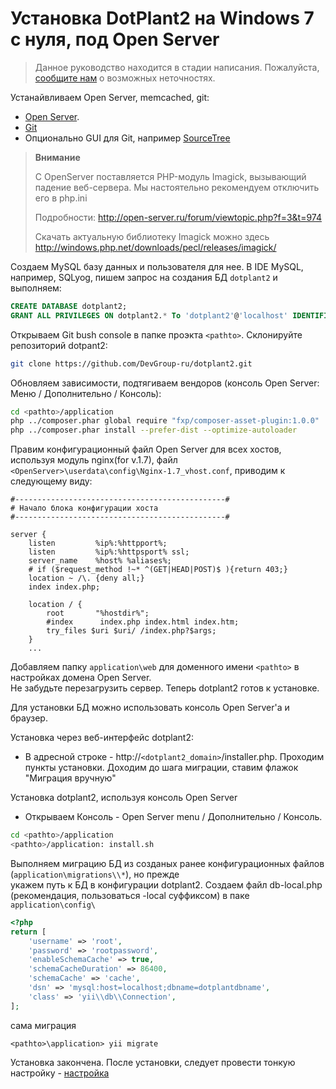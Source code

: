 # Установка DotPlant2 на Windows 7 с нуля, под Open Server

> Данное руководство находится в стадии написания. Пожалуйста, [сообщите нам](mailto:support@dotplant.ru) о возможных неточностях.

Устанайвливаем Open Server, memcached, git:

+ [Open Server](http://open-server.ru/download/ "Download Open Server").
+ [Git](https://git-scm.com/download/win "Download Git for Windows")
+ Опционально GUI для Git, например [SourceTree](https://www.sourcetreeapp.com "Download SourceTree")

> **Внимание** 
> 
> С OpenServer поставляется PHP-модуль Imagick, вызывающий падение веб-сервера.
> Мы настоятельно рекомендуем отключить его в php.ini
>
> Подробности: http://open-server.ru/forum/viewtopic.php?f=3&t=974
>
> Скачать актуальную библиотеку Imagick можно здесь http://windows.php.net/downloads/pecl/releases/imagick/


Создаем MySQL базу данных и пользователя для нее.
В IDE MySQL, например, SQLyog, пишем запрос на создания БД `dotplant2` и выполняем:

``` sql
CREATE DATABASE dotplant2;
GRANT ALL PRIVILEGES ON dotplant2.* To 'dotplant2'@'localhost' IDENTIFIED BY 'REPLACE_WITH_YOUR_PASSWORD';
```

Открываем Git bush console в папке проэкта `<pathto>`. Склонируйте репозиторий dotpant2:

``` bash
git clone https://github.com/DevGroup-ru/dotplant2.git
```

Обновляем зависимости, подтягиваем вендоров (консоль Open Server: Меню / Дополнительно / Консоль):
``` bash
cd <pathto>/application
php ../composer.phar global require "fxp/composer-asset-plugin:1.0.0"
php ../composer.phar install --prefer-dist --optimize-autoloader
```

Правим конфигурационный файл Open Server для всех хостов, используя модуль nginx(for v.1.7), файл    
`<OpenServer>\userdata\config\Nginx-1.7_vhost.conf`, приводим к следующему виду:

```
#-----------------------------------------------#  
# Начало блока конфигурации хоста  
#-----------------------------------------------#      

server {        
	listen         %ip%:%httpport%;     
	listen         %ip%:%httpsport% ssl;        
	server_name    %host% %aliases%;        
	# if ($request_method !~* ^(GET|HEAD|POST)$ ){return 403;}      
	location ~ /\. {deny all;}      
	index index.php;        

    location / {
        root       "%hostdir%";
        #index      index.php index.html index.htm;
		try_files $uri $uri/ /index.php?$args;
    }
    ...
```

Добавляем папку `application\web` для доменного имени `<pathto>` в настройках домена Open Server.  
Не забудьте перезагрузить сервер. Теперь dotplant2 готов к установке.  

Для установки БД можно использовать консоль Open Server'a и браузер.

Установка через веб-интерфейс dotplant2:   
- В адресной строке - http://`<dotplant2_domain>`/installer.php. Проходим пункты установки. Доходим до шага миграции, ставим флажок "Миграция вручную"

Установка dotplant2, используя консоль Open Server
- Открываем Консоль - Open Server menu / Дополнительно / Консоль.  
``` bash
cd <pathto>/application   
<pathto>/application: install.sh
```


Выполняем миграцию БД из созданых ранее конфигурационных файлов (`application\migrations\\*`), но прежде    
укажем путь к БД в конфигурации dotplant2. Создаем файл db-local.php (рекомендация, пользоваться -local суффиксом) в паке `application\config\`

``` php
<?php   
return [    
    'username' => 'root',   
    'password' => 'rootpassword',   
    'enableSchemaCache' => true,    
    'schemaCacheDuration' => 86400, 
    'schemaCache' => 'cache',   
    'dsn' => 'mysql:host=localhost;dbname=dotplantdbname',  
    'class' => 'yii\\db\\Connection',   
];  

```

сама миграция  
```
<pathto>\application> yii migrate
```

Установка закончена. После установки, следует провести тонкую настройку - [настройка](web-application-configuration.md)